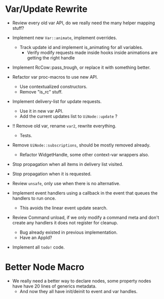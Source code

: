 # Var/Update Rewrite

* Review every old var API, do we really need the many helper mapping stuff? 
* Implement new `Var::animate`, implement overrides.
    - Track update id and implement is_animating for all variables.
        - Verify modify requests made inside hooks inside animations are getting the right handle
* Implement RcCow::pass_trough, or replace it with something better.
* Refactor var proc-macros to use new API.
    - Use contextualized constructors.
    - Remove "is_rc" stuff.
* Implement delivery-list for update requests.
    - Use it in new var API.
    - Add the current updates list to `UiNode::update` ?
* !! Remove old var, rename `var2`, rewrite everything.
    - Tests.
* Remove `UiNode::subscriptions`, should be mostly removed already.
    - Refactor WidgetHandle, some other context-var wrappers also.
* Stop propagation when all items in delivery list visited.
* Stop propagation when it is requested.

* Review `unsafe`, only use when there is no alternative.

* Implement event handlers using a callback in the event that queues the handlers to run once. 
    - This avoids the linear event update search.
* Review Command unload, if we only modify a command meta and don't create any handlers it does not register for cleanup.
    - Bug already existed in previous implementation.
    - Have an AppId?
* Implement all `todo!` code.

# Better Node Macro

* We really need a better way to declare nodes, some property nodes have have 20 lines of generics metadata.
    - And now they all have init/deinit to event and var handles.